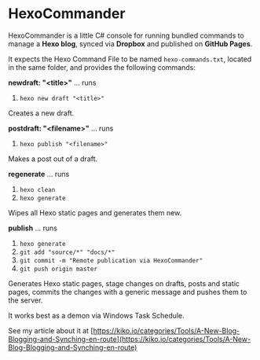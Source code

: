 # HexoCommander

HexoCommander is a little C# console for running bundled commands to manage 
a **Hexo blog**, synced via **Dropbox** and published on **GitHub Pages**.

It expects the Hexo Command File to be named ``hexo-commands.txt``, 
located in the same folder, and provides the following commands:

**newdraft: "&lt;title&gt;"** ... runs

1. ```hexo new draft "<title>"```

Creates a new draft.

**postdraft: "&lt;filename&gt;"** ... runs

1. ```hexo publish "<filename>"```

Makes a post out of a draft.

**regenerate** ... runs

1. ```hexo clean```
2. ```hexo generate```

Wipes all Hexo static pages and generates them new.

**publish** ... runs

1. ```hexo generate```
2. ```git add "source/*" "docs/*"```
3. ```git commit -m "Remote publication via HexoCommander"```
4. ```git push origin master```

Generates Hexo static pages, stage changes on drafts, posts and static pages, 
commits the changes with a generic message and pushes them to the server.

It works best as a demon via Windows Task Schedule. 

See my article about it at [https://kiko.io/categories/Tools/A-New-Blog-Blogging-and-Synching-en-route](https://kiko.io/categories/Tools/A-New-Blog-Blogging-and-Synching-en-route)